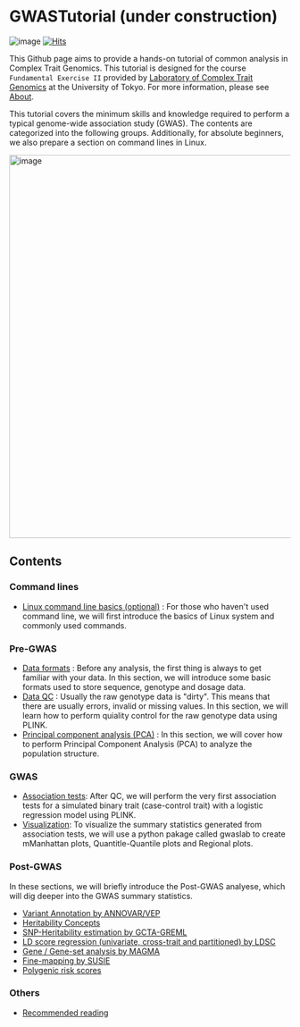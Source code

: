 # GWASTutorial (under construction)

 ![image](https://user-images.githubusercontent.com/40289485/211962816-5f367b28-f136-468f-8d41-0bffff54481f.png) 
[![Hits](https://hits.seeyoufarm.com/api/count/incr/badge.svg?url=https%3A%2F%2Fgithub.com%2FCloufield%2FGWASTutorial&count_bg=%2379C83D&title_bg=%23555555&icon=&icon_color=%23E7E7E7&title=Views&edge_flat=false)](https://hits.seeyoufarm.com)

This Github page aims to provide a hands-on tutorial of common analysis in Complex Trait Genomics. This tutorial is designed for the course `Fundamental Exercise II` provided by [Laboratory of Complex Trait Genomics](https://sites.google.com/edu.k.u-tokyo.ac.jp/kamatanilab/) at the University of Tokyo. For more information, please see [About](https://cloufield.github.io/GWASTutorial/99_About/).

This tutorial covers the minimum skills and knowledge required to perform a typical genome-wide association study (GWAS). The contents are categorized into the following groups. Additionally, for absolute beginners, we also prepare a section on command lines in Linux.

<img width="686" alt="image" src="https://user-images.githubusercontent.com/40289485/209779725-73b62b15-b044-46a4-98ae-ce5db06f93b3.png">

## Contents

### Command lines 
- [Linux command line basics (optional)](https://cloufield.github.io/GWASTutorial/02_Linux_basics/) : For those who haven't used command line, we will first introduce the basics of Linux system and commonly used commands.

### Pre-GWAS

- [Data formats](https://cloufield.github.io/GWASTutorial/03_Data_formats/) : Before any analysis, the first thing is always to get familiar with your data. In this section, we will introduce some basic formats used to store sequence, genotype and dosage data.
- [Data QC](https://cloufield.github.io/GWASTutorial/04_Data_QC/) : Usually the raw genotype data is "dirty". This means that there are usually errors, invalid or missing values. In this section, we will learn how to perform quiality control for the raw genotype data using PLINK. 
- [Principal component analysis (PCA)](https://cloufield.github.io/GWASTutorial/05_PCA/) : In this section, we will cover how to perform Principal Component Analysis (PCA) to analyze the population structure.  

### GWAS

- [Association tests](https://cloufield.github.io/GWASTutorial/06_Association_tests/): After QC, we will perform the very first association tests for a simulated binary trait (case-control trait) with a logistic regression model using PLINK.
- [Visualization](https://cloufield.github.io/GWASTutorial/Visualization/): To visualize the summary statistics generated from association tests, we will use a python pakage called gwaslab to create mManhattan plots, Quantitle-Quantile plots and Regional plots.

### Post-GWAS

In these sections, we will briefly introduce the Post-GWAS analyese, which will dig deeper into the GWAS summary statistics.  

- [Variant Annotation by ANNOVAR/VEP](https://cloufield.github.io/GWASTutorial/07_Annotation/)
- [Heritability Concepts](https://cloufield.github.io/GWASTutorial/13_heritability/)
- [SNP-Heritability estimation by GCTA-GREML](https://cloufield.github.io/GWASTutorial/14_gcta_greml/)
- [LD score regression (univariate, cross-trait and partitioned) by LDSC](https://cloufield.github.io/GWASTutorial/08_LDSC/)
- [Gene / Gene-set analysis by MAGMA](https://cloufield.github.io/GWASTutorial/09_Gene_based_analysis/)
- [Fine-mapping by SUSIE](https://cloufield.github.io/GWASTutorial/12_fine_mapping/)
- [Polygenic risk scores](https://cloufield.github.io/GWASTutorial/10_PRS/)

### Others

- [Recommended reading](https://cloufield.github.io/GWASTutorial/90_Recommended_Reading/)
